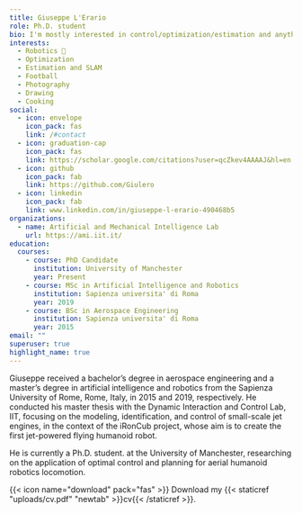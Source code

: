 ```yaml
---
title: Giuseppe L'Erario
role: Ph.D. student
bio: I'm mostly interested in control/optimization/estimation and anything related to robotics robot 🤖
interests:
  - Robotics 🤖
  - Optimization
  - Estimation and SLAM
  - Football
  - Photography
  - Drawing
  - Cooking
social:
  - icon: envelope
    icon_pack: fas
    link: /#contact
  - icon: graduation-cap
    icon_pack: fas
    link: https://scholar.google.com/citations?user=qcZkev4AAAAJ&hl=en
  - icon: github
    icon_pack: fab
    link: https://github.com/Giulero
  - icon: linkedin
    icon_pack: fab
    link: www.linkedin.com/in/giuseppe-l-erario-490468b5
organizations:
  - name: Artificial and Mechanical Intelligence Lab
    url: https://ami.iit.it/
education:
  courses:
    - course: PhD Candidate
      institution: University of Manchester
      year: Present
    - course: MSc in Artificial Intelligence and Robotics
      institution: Sapienza universita' di Roma
      year: 2019
    - course: BSc in Aerospace Engineering
      institution: Sapienza universita' di Roma
      year: 2015
email: ""
superuser: true
highlight_name: true
---
```


Giuseppe received a bachelor’s degree in aerospace engineering and a master’s degree in artificial intelligence and robotics from the Sapienza University of Rome, Rome, Italy, in 2015 and 2019,  respectively. ﻿He conducted his master thesis with the Dynamic Interaction and Control Lab, IIT, focusing on the modeling, identification, and control of small-scale jet engines, in the context of the iRonCub project, whose aim is to create the first jet-powered flying humanoid robot.

He is currently a Ph.D. student. at the University of Manchester, researching on the application of optimal control and planning for aerial humanoid robotics locomotion.

{{< icon name="download" pack="fas" >}} Download my {{< staticref "uploads/cv.pdf" "newtab" >}}cv{{< /staticref >}}.
